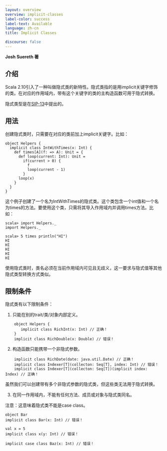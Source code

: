 ```yaml
---
layout: overview
overview: implicit-classes
label-color: success
label-text: Available
language: zh-cn
title: Implicit Classes

discourse: false
---
```


**Josh Suereth 著**

## 介绍

Scala 2.10引入了一种叫做隐式类的新特性。隐式类指的是用implicit关键字修饰的类。在对应的作用域内，带有这个关键字的类的主构造函数可用于隐式转换。

隐式类型是在[SIP-13](http://docs.scala-lang.org/sips/pending/implicit-classes.html)中提出的。

## 用法

创建隐式类时，只需要在对应的类前加上implicit关键字。比如：

    object Helpers {
      implicit class IntWithTimes(x: Int) {
        def times[A](f: => A): Unit = {
          def loop(current: Int): Unit =
            if(current > 0) {
              f
              loop(current - 1)
            }
          loop(x)
        }
      }
    }

这个例子创建了一个名为IntWithTimes的隐式类。这个类包含一个int值和一个名为times的方法。要使用这个类，只需将其导入作用域内并调用times方法。比如：

    scala> import Helpers._
    import Helpers._
    
    scala> 5 times println("HI")
    HI
    HI
    HI
    HI
    HI
    
使用隐式类时，类名必须在当前作用域内可见且无歧义，这一要求与隐式值等其他隐式类型转换方式类似。

## 限制条件

隐式类有以下限制条件：

1. 只能在别的trait/类/对象内部定义。

````
    object Helpers {
       implicit class RichInt(x: Int) // 正确！
    }
    implicit class RichDouble(x: Double) // 错误！
````

2. 构造函数只能携带一个非隐式参数。
````
    implicit class RichDate(date: java.util.Date) // 正确！
    implicit class Indexer[T](collecton: Seq[T], index: Int) // 错误！
    implicit class Indexer[T](collecton: Seq[T])(implicit index: Index) // 正确！
````

虽然我们可以创建带有多个非隐式参数的隐式类，但这些类无法用于隐式转换。

3. 在同一作用域内，不能有任何方法、成员或对象与隐式类同名。

注意：这意味着隐式类不能是case class。

    object Bar
    implicit class Bar(x: Int) // 错误！
    
    val x = 5
    implicit class x(y: Int) // 错误！
    
    implicit case class Baz(x: Int) // 错误！
